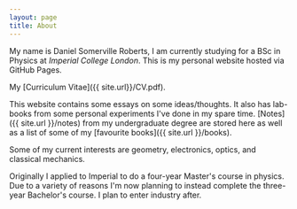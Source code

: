 ```yaml
---
layout: page
title: About
---
```


My name is Daniel Somerville Roberts, I am currently studying for a BSc in Physics at *Imperial College London*. This is my personal website hosted via GitHub Pages.

My [Curriculum Vitae]({{ site.url}}/CV.pdf).

This website contains some essays on some ideas/thoughts. It also has lab-books from some personal experiments I've done in my spare time. [Notes]({{ site.url }}/notes) from my undergraduate degree are stored here as well as a list of some of my [favourite books]({{ site.url }}/books).

Some of my current interests are geometry, electronics, optics, and classical mechanics.

Originally I applied to Imperial to do a four-year Master's course in physics. Due to a variety of reasons I'm now planning to instead complete the three-year Bachelor's course. I plan to enter industry after.

